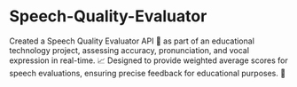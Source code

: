 # Speech-Quality-Evaluator
Created a Speech Quality Evaluator API 🎤 as part of an educational technology project, assessing accuracy, pronunciation, and vocal expression in real-time. 📈 Designed to provide weighted average scores for speech evaluations, ensuring precise feedback for educational purposes. 🌟

